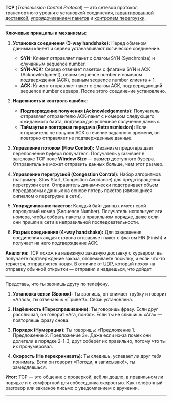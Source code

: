 **TCP** (*Transmission Control Protocol*) — это сетевой протокол транспортного уровня с установкой соединения, <u>гарантированной доставкой</u>, <u>упорядочиванием пакетов</u> и <u>контролем перегрузки</u>.

---
**Ключевые принципы и механизмы:**

1. **Установка соединения (3-way handshake):** Перед обменом данными клиент и сервер устанавливают логическое соединение.    
    - **SYN:** Клиент отправляет пакет с флагом SYN (Synchronize) и случайным sequence number.        
    - **SYN-ACK:** Сервер отвечает пакетом с флагами SYN и ACK (Acknowledgment), своим sequence number и номером подтверждения (ACK), равным sequence number клиента + 1.        
    - **ACK:** Клиент отправляет пакет с флагом ACK, подтверждающий sequence number сервера. После этого соединение установлено.
    
2. **Надежность и контроль ошибок:**    
    - **Подтверждение получения (Acknowledgements):** Получатель отправляет отправителю ACK-пакет с номером следующего ожидаемого байта, подтверждая успешное получение данных.        
    - **Таймауты и повторная передача (Retransmission):** Если отправитель не получил ACK в течение заданного времени, он повторно отправляет не подтвержденные данные.
    
3. **Управление потоком (Flow Control):** Механизм предотвращает переполнение буфера получателя. Получатель указывает в заголовке TCP поле **Window Size** — размер доступного буфера. Отправитель не может отправить данных больше, чем этот размер.
    
4. **Управление перегрузкой (Congestion Control):** Набор алгоритмов (например, Slow Start, Congestion Avoidance) для предотвращения перегрузки сети. Отправитель динамически подстраивает объем передаваемых данных на основе потерь пакетов (являющихся сигналом о перегрузке в сети).
    
5. **Упорядочивание пакетов:** Каждый байт данных имеет свой порядковый номер (Sequence Number). Получатель использует эти номера, чтобы собрать пакеты в правильном порядке, даже если они пришли в сети в неправильной последовательности.
    
6. **Разрыв соединения (4-way handshake):** Для завершения соединения каждая сторона отправляет пакет с флагом FIN (Finish) и получает на него подтверждение ACK.
    

**Аналогия:** TCP похож на надежную заказную доставку с курьером: вы получаете подтверждение заказа, отслеживаете посылку, и если что-то теряется, отправляется новая. В отличие от [UDP](../UDP/UDP_протокол.md), который похож на отправку обычной открытки — отправил и надеешься, что дойдет.

---
Представь, что ты звонишь другу по телефону.

1. **Установка связи (Звонок):** Ты звонишь, он снимает трубку и говорит «Алло!», ты отвечаешь «Привет!». Связь установлена.
    
2. **Надёжность (Переспрашивание):** Ты говоришь фразу. Если друг расслышал, он говорит «Ага, понял». Если ты не слышишь «Ага» — повторяешь фразу снова.
    
3. **Порядок (Нумерация):** Ты говоришь: «Предложение 1. Предложение 2. Предложение 3». Даже если из-за помех они долетели в порядке 2-1-3, друг соберёт их правильно, потому что ты их пронумеровал.
    
4. **Скорость (Не перекрикивать):** Ты следишь, успевает ли друг тебя понимать. Если он говорит «Погоди, я записываю!», ты замедляешься.
    

**Итог:** TCP — это общение с проверкой, всё ли дошло, в правильном ли порядке и с комфортной для собеседника скоростью. Как телефонный разговор или заказное письмо с уведомлением о вручении.

---
